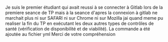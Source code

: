 Je suis le premier étudiant qui avait reussi à se connecter à Gitlab lors de la premiere seance de TP mais à la seance d'apres 
la connexion à gitlab ne marchait plus ni sur SAFARI ni sur Chrome ni sur Mozilla
jai quand meme pu realiser la fin du TP en exécutant les deux autres types de contrôles de santé (vérification de disponibilité et de viabilité).
La commande a été ajoutée au fichier yml
Merci de votre compréhension
